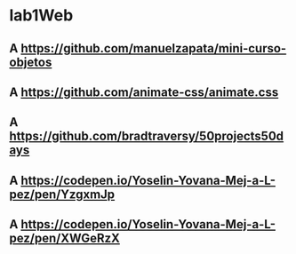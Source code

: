 # lab1Web
## A https://github.com/manuelzapata/mini-curso-objetos
## A https://github.com/animate-css/animate.css
## A https://github.com/bradtraversy/50projects50days
## A https://codepen.io/Yoselin-Yovana-Mej-a-L-pez/pen/YzgxmJp
## A https://codepen.io/Yoselin-Yovana-Mej-a-L-pez/pen/XWGeRzX
